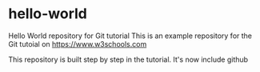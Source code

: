# hello-world
Hello World repository for Git tutorial
This is an example repository for the Git tutoial on https://www.w3schools.com

This repository is built step by step in the tutorial.
It's now include github
